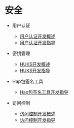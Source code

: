 # 安全

- 用户认证
  - [用户认证开发概述](userauth-overview.md)
  - [用户认证开发指导](userauth-guidelines.md)
  
- 密钥管理
  - [HUKS开发概述](huks-overview.md)
  - [HUKS开发指导](huks-guidelines.md)
  
- Hap包签名工具  
  - [Hap包签名工具开发指导](hapsigntool-guidelines.md)

- 访问控制  
  - [访问控制开发概述](accesstoken-overview.md)
  - [访问控制开发指导](accesstoken-guidelines.md)
